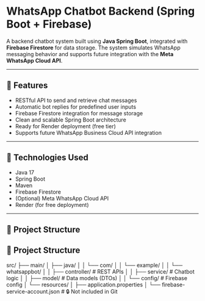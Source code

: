 

# WhatsApp Chatbot Backend (Spring Boot + Firebase)

A backend chatbot system built using **Java Spring Boot**, integrated with **Firebase Firestore** for data storage. The system simulates WhatsApp messaging behavior and supports future integration with the **Meta WhatsApp Cloud API**.

---

## 📌 Features

- RESTful API to send and retrieve chat messages
- Automatic bot replies for predefined user inputs
- Firebase Firestore integration for message storage
- Clean and scalable Spring Boot architecture
- Ready for Render deployment (free tier)
- Supports future WhatsApp Business Cloud API integration

---

## 🚀 Technologies Used

- Java 17
- Spring Boot
- Maven
- Firebase Firestore
- (Optional) Meta WhatsApp Cloud API
- Render (for free deployment)

---

## 📁 Project Structure

## 📁 Project Structure

src/
├── main/
│   ├── java/
│   │   └── com/
│   │       └── example/
│   │           └── whatsappbot/
│   │               ├── controller/         # REST APIs
│   │               ├── service/            # Chatbot logic
│   │               ├── model/              # Data models (DTOs)
│   │               └── config/             # Firebase config
│   └── resources/
│       ├── application.properties
│       └── firebase-service-account.json   # 🔒 Not included in Git


